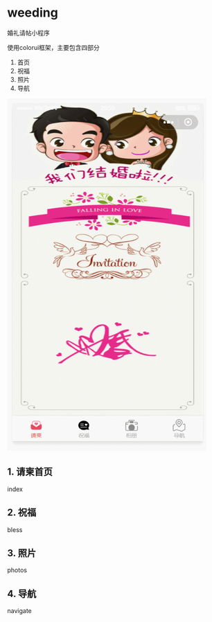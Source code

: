 # weeding
婚礼请帖小程序

使用colorui框架，主要包含四部分
1. 首页
2. 祝福
3. 照片
4. 导航

![](assets/g.gif)

## 1. 请柬首页
index
## 2. 祝福
bless
## 3. 照片
photos
## 4. 导航
navigate

